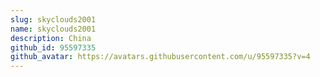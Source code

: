 ```yaml
---
slug: skyclouds2001
name: skyclouds2001
description: China
github_id: 95597335
github_avatar: https://avatars.githubusercontent.com/u/95597335?v=4
---
```


